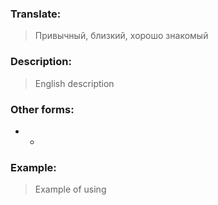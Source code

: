### Translate:
>Привычный, близкий, хорошо знакомый
### Description:
>English description 

### Other forms:
* *
### Example:
>Example of using 
